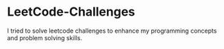# LeetCode-Challenges
I tried to solve leetcode challenges to enhance my programming concepts and problem solving skills.
